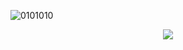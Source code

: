 ![0101010](https://user-images.githubusercontent.com/115469135/216431447-a79483d2-6e7a-4bba-bfbc-102f34ab0397.gif)
<p align="center">
  <img src="http://some_place.com/image.png" />
</p>

